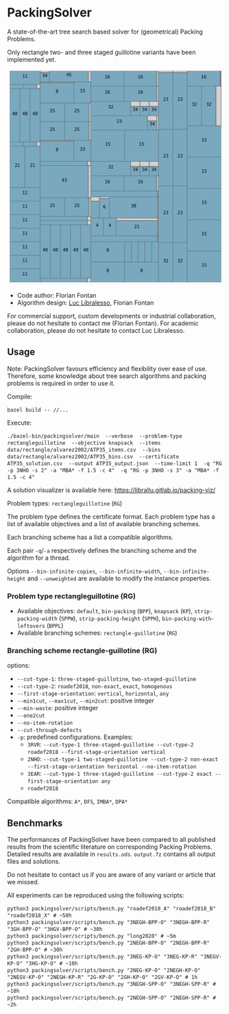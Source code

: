 # PackingSolver

A state-of-the-art tree search based solver for (geometrical) Packing Problems.

Only rectangle two- and three staged guillotine variants have been implemented yet.

![Example](example.png?raw=true "Example")

* Code author: Florian Fontan
* Algorithm design: [Luc Libralesso](https://github.com/librallu), Florian Fontan

For commercial support, custom developments or industrial collaboration, please do not hesitate to contact me (Florian Fontan).
For academic collaboration, please do not hesitate to contact Luc Libralesso.

## Usage

Note: PackingSolver favours efficiency and flexibility over ease of use. Therefore, some knowledge about tree search algorithms and packing problems is required in order to use it.

Compile:
```shell
bazel build -- //...
```

Execute:
```shell
./bazel-bin/packingsolver/main  --verbose  --problem-type rectangleguillotine  --objective knapsack  --items data/rectangle/alvarez2002/ATP35_items.csv  --bins data/rectangle/alvarez2002/ATP35_bins.csv  --certificate ATP35_solution.csv  --output ATP35_output.json  --time-limit 1  -q "RG -p 3NHO -s 2" -a "MBA* -f 1.5 -c 4"  -q "RG -p 3NHO -s 3" -a "MBA* -f 1.5 -c 4"
```

A solution visualizer is available here: https://librallu.gitlab.io/packing-viz/

Problem types: `rectangleguillotine` (`RG`)

The problem type defines the certificate format.
Each problem type has a list of available objectives and a list of available branching schemes.

Each branching scheme has a list a compatible algorithms.

Each pair `-q`/`-a` respectively defines the branching scheme and the algorithm for a thread.

Options `--bin-infinite-copies`, `--bin-infinite-width`, `--bin-infinite-height` and `--unweighted` are available to modify the instance properties.

### Problem type rectangleguillotine (RG)

* Available objectives: `default`, `bin-packing` (`BPP`), `knapsack` (`KP`), `strip-packing-width` (`SPPW`), `strip-packing-height` (`SPPH`), `bin-packing-with-leftovers` (`BPPL`)
* Available branching schemes: `rectangle-guillotine` (`RG`)

### Branching scheme rectangle-guillotine (RG)

options:
* `--cut-type-1`: `three-staged-guillotine`, `two-staged-guillotine`
* `--cut-type-2`: `roadef2018`, `non-exact`, `exact`, `homogenous`
* `--first-stage-orientation`: `vertical`, `horizontal`, `any`
* `--min1cut`, `--max1cut`, `--min2cut`: positive integer
* `--min-waste`: positive integer
* `--one2cut`
* `--no-item-rotation`
* `--cut-through-defects`
* `-p`: predefined configurations. Examples:
  * `3RVR`: `--cut-type-1 three-staged-guillotine --cut-type-2 roadef2018 --first-stage-orientation vertical`
  * `2NHO`: `--cut-type-1 two-staged-guillotine --cut-type-2 non-exact --first-stage-orientation horizontal --no-item-rotation`
  * `3EAR`: `--cut-type-1 three-staged-guillotine --cut-type-2 exact --first-stage-orientation any`
  * `roadef2018`

Compatible algorithms: `A*`, `DFS`, `IMBA*`, `DPA*`

## Benchmarks

The performances of PackingSolver have been compared to all published results from the scientific literature on corresponding Packing Problems.
Detailed results are available in `results.ods`.
`output.7z` contains all output files and solutions.

Do not hesitate to contact us if you are aware of any variant or article that we missed.

All experiments can be reproduced using the following scripts:
```shell
python3 packingsolver/scripts/bench.py "roadef2018_A" "roadef2018_B" "roadef2018_X" # ~50h
python3 packingsolver/scripts/bench.py "3NEGH-BPP-O" "3NEGH-BPP-R" "3GH-BPP-O" "3HGV-BPP-O" # ~30h
python3 packingsolver/scripts/bench.py "long2020" # ~5m
python3 packingsolver/scripts/bench.py "2NEGH-BPP-O" "2NEGH-BPP-R" "2GH-BPP-O" # ~30h
python3 packingsolver/scripts/bench.py "3NEG-KP-O" "3NEG-KP-R" "3NEGV-KP-O" "3HG-KP-O" # ~10h
python3 packingsolver/scripts/bench.py "2NEG-KP-O" "2NEGH-KP-O" "2NEGV-KP-O" "2NEGH-KP-R" "2G-KP-O" "2GH-KP-O" "2GV-KP-O" # 1h
python3 packingsolver/scripts/bench.py "3NEGH-SPP-O" "3NEGH-SPP-R" # ~10h
python3 packingsolver/scripts/bench.py "2NEGH-SPP-O" "2NEGH-SPP-R" # ~2h
```

